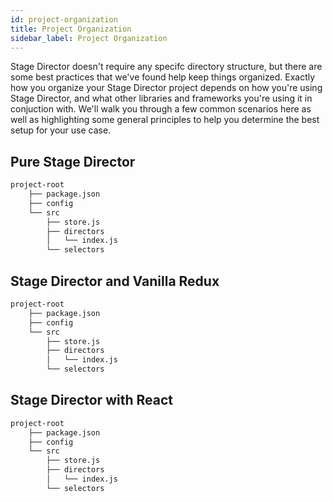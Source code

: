 ```yaml
---
id: project-organization
title: Project Organization
sidebar_label: Project Organization
---
```


Stage Director doesn't require any specifc directory structure, but there are some best practices that we've found help keep things organized. Exactly how you organize your Stage Director project depends on how you're using Stage Director, and what other libraries and frameworks you're using it in conjuction with. We'll walk you through a few common scenarios here as well as highlighting some general principles to help you determine the best setup for your use case.

## Pure Stage Director

```bash
project-root
    ├── package.json
    ├── config
    └── src
        ├── store.js
        ├── directors
        │   └── index.js
        └── selectors
```

## Stage Director and Vanilla Redux

```bash
project-root
    ├── package.json
    ├── config
    └── src
        ├── store.js
        ├── directors
        │   └── index.js
        └── selectors
```

## Stage Director with React

```bash
project-root
    ├── package.json
    ├── config
    └── src
        ├── store.js
        ├── directors
        │   └── index.js
        └── selectors
```

